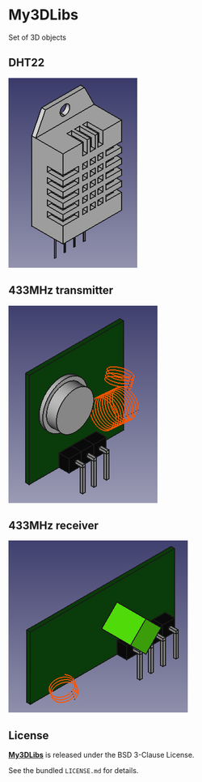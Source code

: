 # My3DLibs

Set of 3D objects

## DHT22

![DHT22](doc/images/DHT22.png?raw=true "DHT22")

## 433MHz transmitter

![433_MHz_Transmitter](doc/images/433_MHz_Transmitter.png?raw=true "433_MHz_Transmitter")

## 433MHz receiver

![433_MHz_Receiver](doc/images/433_MHz_Receiver.png?raw=true "433_MHz_Receiver")

## License

**[My3DLibs](https://github.com/cyosp/My3DLibs)** is released under the BSD 3-Clause License.

See the bundled `LICENSE.md` for details.
